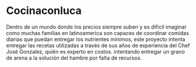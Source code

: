 # Cocinaconluca
Dentro de un mundo donde los precios siempre suben y es dificil imaginar como muchas familias en latinoamerica son capaces de coordinar comidas diarias que puedan entregar los nutrientes minimos, este proyecto intenta entregar las recetas utilizadas a través de sus años de experiencia del Chef José Gonzalez, quién es experto en costos. intentando entregar un grano de arena a la solución del hambre por falta de recursos.
